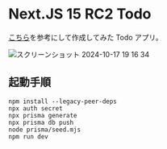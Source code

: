 # Next.JS 15 RC2 Todo

[こちら](https://nextjs.org/learn)を参考にして作成してみた Todo アプリ。

![スクリーンショット 2024-10-17 19 16 34](https://github.com/user-attachments/assets/d3ef546b-ed6c-4fbd-bfb2-5a3d43c80814)

## 起動手順

```
npm install --legacy-peer-deps
npx auth secret
npx prisma generate
npx prisma db push
node prisma/seed.mjs
npm run dev
```

